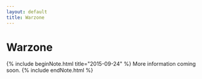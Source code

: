```yaml
---
layout: default
title: Warzone
---
```


Warzone
========

{% include beginNote.html title="2015-09-24" %}
More information coming soon.
{% include endNote.html %}
